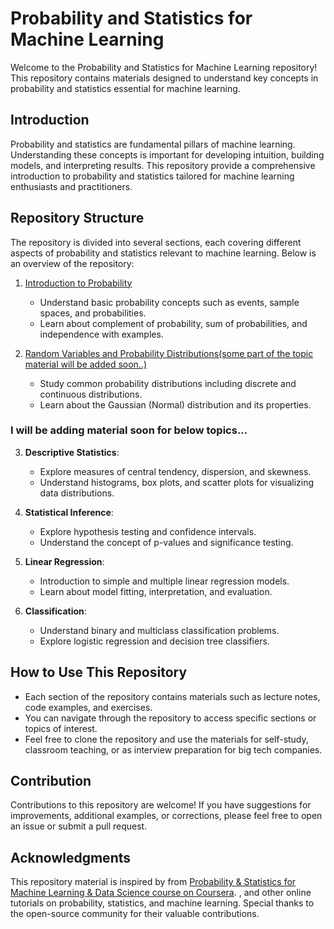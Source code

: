 # Probability and Statistics for Machine Learning

Welcome to the Probability and Statistics for Machine Learning repository! This repository contains materials designed to understand key concepts in probability and statistics essential for machine learning. 

## Introduction

Probability and statistics are fundamental pillars of machine learning. Understanding these concepts is important for developing intuition, building models, and interpreting results. This repository provide a comprehensive introduction to probability and statistics tailored for machine learning enthusiasts and practitioners.

## Repository Structure

The repository is divided into several sections, each covering different aspects of probability and statistics relevant to machine learning. Below is an overview of the repository:

1. [Introduction to Probability](https://github.com/nehakardam/Probability-Statistics-for-Machine-Learning-/blob/main/1_Intro_to_Probability.md)
   - Understand basic probability concepts such as events, sample spaces, and probabilities.
   - Learn about complement of probability, sum of probabilities, and independence with examples.

2. [Random Variables and Probability Distributions(some part of the topic material will be added soon..)](https://github.com/nehakardam/Probability-Statistics-for-Machine-Learning-/tree/main)
   - Study common probability distributions including discrete and continuous distributions.
   - Learn about the Gaussian (Normal) distribution and its properties.

### I will be adding material soon for below topics...

3. **Descriptive Statistics**:
   - Explore measures of central tendency, dispersion, and skewness.
   - Understand histograms, box plots, and scatter plots for visualizing data distributions.

4. **Statistical Inference**:
   - Explore hypothesis testing and confidence intervals.
   - Understand the concept of p-values and significance testing.

5. **Linear Regression**:
   - Introduction to simple and multiple linear regression models.
   - Learn about model fitting, interpretation, and evaluation.

6. **Classification**:
   - Understand binary and multiclass classification problems.
   - Explore logistic regression and decision tree classifiers.

## How to Use This Repository

- Each section of the repository contains materials such as lecture notes, code examples, and exercises.
- You can navigate through the repository to access specific sections or topics of interest.
- Feel free to clone the repository and use the materials for self-study, classroom teaching, or as interview preparation for big tech companies.

## Contribution

Contributions to this repository are welcome! If you have suggestions for improvements, additional examples, or corrections, please feel free to open an issue or submit a pull request.

## Acknowledgments

This repository material is inspired by from [Probability & Statistics for Machine Learning & Data Science course on Coursera](https://www.coursera.org/learn/machine-learning-probability-and-statistics?specialization=mathematics-for-machine-learning-and-data-science&utm_medium=sem&utm_source=gg&utm_campaign=B2C_NAMER_mathematics-for-machine-learning-and-data-science_deeplearning-ai_FTCOF_specializations_country-US-country-CA&campaignid=20786981441&adgroupid=159481641007&device=c&keyword=&matchtype=&network=g&devicemodel=&adposition=&creativeid=681284608533&hide_mobile_promo&gad_source=1&gclid=CjwKCAjwuJ2xBhA3EiwAMVjkVNy12tIJP0nunVVQoJQ_yLZmxeORxLaLnGorE17DA-1Y9HF2PCPR-hoCWf8QAvD_BwE). , and other online tutorials on probability, statistics, and machine learning. Special thanks to the open-source community for their valuable contributions.

